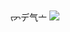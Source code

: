 <p align="center">
        ᡕᠵデ气亠
     
  <img src="https://static1.cbrimages.com/wordpress/wp-content/uploads/2022/08/Steel-Ball-Run-Volume-17-Has-An-Iconic-Cover.jpg?q=70&fit=crop&w=1140&h=&dpr=1" />
</p>
